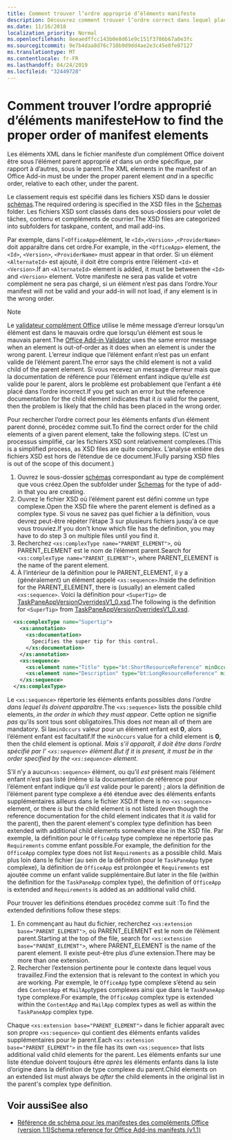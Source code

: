 ```yaml
---
title: Comment trouver l’ordre approprié d’éléments manifeste
description: Découvrez comment trouver l’ordre correct dans lequel placer les éléments enfants dans un élément parent.
ms.date: 11/16/2018
localization_priority: Normal
ms.openlocfilehash: 8eeaedffcc143b0e8d61e9c151f3786b67a0e3fc
ms.sourcegitcommit: 9e7b4daa8d76c710b9d9dd4ae2e3c45e8fe07127
ms.translationtype: MT
ms.contentlocale: fr-FR
ms.lasthandoff: 04/24/2019
ms.locfileid: "32449728"
---
```

# <a name="how-to-find-the-proper-order-of-manifest-elements"></a><span data-ttu-id="ae0b2-103">Comment trouver l’ordre approprié d’éléments manifeste</span><span class="sxs-lookup"><span data-stu-id="ae0b2-103">How to find the proper order of manifest elements</span></span>

<span data-ttu-id="ae0b2-104">Les éléments XML dans le fichier manifeste d’un complément Office doivent être sous l’élément parent approprié *et* dans un ordre spécifique, par rapport à d’autres, sous le parent.</span><span class="sxs-lookup"><span data-stu-id="ae0b2-104">The XML elements in the manifest of an Office Add-in must be under the proper parent element *and* in a specific order, relative to each other, under the parent.</span></span>

<span data-ttu-id="ae0b2-105">Le classement requis est spécifié dans les fichiers XSD dans le dossier [schémas](https://github.com/OfficeDev/office-js-docs-pr/tree/master/docs/overview/schemas).</span><span class="sxs-lookup"><span data-stu-id="ae0b2-105">The required ordering is specified in the XSD files in the [Schemas](https://github.com/OfficeDev/office-js-docs-pr/tree/master/docs/overview/schemas) folder.</span></span> <span data-ttu-id="ae0b2-106">Les fichiers XSD sont classés dans des sous-dossiers pour volet de tâches, contenu et compléments de courrier.</span><span class="sxs-lookup"><span data-stu-id="ae0b2-106">The XSD files are categorized into subfolders for taskpane, content, and mail add-ins.</span></span>

<span data-ttu-id="ae0b2-107">Par exemple, dans l’`<OfficeApp>`élément, le `<Id>`,`<Version>` ,`<ProviderName>` doit apparaître dans cet ordre.</span><span class="sxs-lookup"><span data-stu-id="ae0b2-107">For example, in the `<OfficeApp>` element, the `<Id>`, `<Version>`, `<ProviderName>` must appear in that order.</span></span> <span data-ttu-id="ae0b2-108">Si un élément `<AlternateId>` est ajouté, il doit être compris entre l’élément `<Id>` et `<Version>`.</span><span class="sxs-lookup"><span data-stu-id="ae0b2-108">If an `<AlternateId>` element is added, it must be between the `<Id>` and `<Version>` element.</span></span> <span data-ttu-id="ae0b2-109">Votre manifeste ne sera pas valide et votre complément ne sera pas chargé, si un élément n’est pas dans l’ordre.</span><span class="sxs-lookup"><span data-stu-id="ae0b2-109">Your manifest will not be valid and your add-in will not load, if any element is in the wrong order.</span></span>

> [!NOTE]
> <span data-ttu-id="ae0b2-110">Le [validateur complément Office](/office/dev/add-ins/testing/troubleshoot-manifest#validate-your-manifest-with-the-office-add-in-validator) utilise le même message d’erreur lorsqu’un élément est dans le mauvais ordre que lorsqu’un élément est sous le mauvais parent.</span><span class="sxs-lookup"><span data-stu-id="ae0b2-110">The [Office Add-in Validator](/office/dev/add-ins/testing/troubleshoot-manifest#validate-your-manifest-with-the-office-add-in-validator) uses the same error message when an element is out-of-order as it does when an element is under the wrong parent.</span></span> <span data-ttu-id="ae0b2-111">L’erreur indique que l’élément enfant n’est pas un enfant valide de l’élément parent.</span><span class="sxs-lookup"><span data-stu-id="ae0b2-111">The error says the child element is not a valid child of the parent element.</span></span> <span data-ttu-id="ae0b2-112">Si vous recevez un message d’erreur mais que la documentation de référence pour l’élément enfant indique qu’elle *est* valide pour le parent, alors le problème est probablement que l’enfant a été placé dans l’ordre incorrect.</span><span class="sxs-lookup"><span data-stu-id="ae0b2-112">If you get such an error but the reference documentation for the child element indicates that it *is* valid for the parent, then the problem is likely that the child has been placed in the wrong order.</span></span>

<span data-ttu-id="ae0b2-113">Pour rechercher l’ordre correct pour les éléments enfants d’un élément parent donné, procédez comme suit.</span><span class="sxs-lookup"><span data-stu-id="ae0b2-113">To find the correct order for the child elements of a given parent element, take the following steps.</span></span> <span data-ttu-id="ae0b2-114">(C’est un processus simplifié, car les fichiers XSD sont relativement complexes.</span><span class="sxs-lookup"><span data-stu-id="ae0b2-114">(This is a simplified process, as XSD files are quite complex.</span></span> <span data-ttu-id="ae0b2-115">L’analyse entière des fichiers XSD est hors de l’étendue de ce document.)</span><span class="sxs-lookup"><span data-stu-id="ae0b2-115">Fully parsing XSD files is out of the scope of this document.)</span></span>

1. <span data-ttu-id="ae0b2-116">Ouvrez le sous-dossier [schémas](https://github.com/OfficeDev/office-js-docs-pr/tree/master/docs/overview/schemas) correspondant au type de complément que vous créez.</span><span class="sxs-lookup"><span data-stu-id="ae0b2-116">Open the subfolder under [Schemas](https://github.com/OfficeDev/office-js-docs-pr/tree/master/docs/overview/schemas) for the type of add-in that you are creating.</span></span> 
2. <span data-ttu-id="ae0b2-117">Ouvrez le fichier XSD où l’élément parent est défini comme un type complexe.</span><span class="sxs-lookup"><span data-stu-id="ae0b2-117">Open the XSD file where the parent element is defined as a complex type.</span></span> <span data-ttu-id="ae0b2-118">Si vous ne savez pas quel fichier a la définition, vous devrez peut-être répéter l’étape 3 sur plusieurs fichiers jusqu'à ce que vous trouviez.</span><span class="sxs-lookup"><span data-stu-id="ae0b2-118">If you don't know which file has the definition, you may have to do step 3 on multiple files until you find it.</span></span>
3. <span data-ttu-id="ae0b2-119">Recherchez `<xs:complexType name="PARENT_ELEMENT">`, où PARENT_ELEMENT est le nom de l’élément parent.</span><span class="sxs-lookup"><span data-stu-id="ae0b2-119">Search for `<xs:complexType name="PARENT_ELEMENT">`, where PARENT_ELEMENT is the name of the parent element.</span></span>
4. <span data-ttu-id="ae0b2-120">À l’intérieur de la définition pour le PARENT_ELEMENT, il y a (généralement) un élément appelé `<xs:sequence>`.</span><span class="sxs-lookup"><span data-stu-id="ae0b2-120">Inside the definition for the PARENT_ELEMENT, there is (usually) an element called `<xs:sequence>`.</span></span> <span data-ttu-id="ae0b2-121">Voici la définition pour `<SuperTip>` de [TaskPaneAppVersionOverridesV1_0.xsd](https://raw.githubusercontent.com/OfficeDev/office-js-docs-pr/master/docs/overview/schemas/taskpane/TaskPaneAppVersionOverridesV1_0.xsd).</span><span class="sxs-lookup"><span data-stu-id="ae0b2-121">The following is the definition for `<SuperTip>` from [TaskPaneAppVersionOverridesV1_0.xsd](https://raw.githubusercontent.com/OfficeDev/office-js-docs-pr/master/docs/overview/schemas/taskpane/TaskPaneAppVersionOverridesV1_0.xsd).</span></span>

```xml
  <xs:complexType name="Supertip">
    <xs:annotation>
      <xs:documentation>
        Specifies the super tip for this control.
      </xs:documentation>
    </xs:annotation>
    <xs:sequence>
      <xs:element name="Title" type="bt:ShortResourceReference" minOccurs="1" maxOccurs="1" />
      <xs:element name="Description" type="bt:LongResourceReference" minOccurs="1" maxOccurs="1" />
    </xs:sequence>
  </xs:complexType>
```

<span data-ttu-id="ae0b2-122">Le `<xs:sequence>` répertorie les éléments enfants possibles *dans l’ordre dans lequel ils doivent apparaître*.</span><span class="sxs-lookup"><span data-stu-id="ae0b2-122">The `<xs:sequence>` lists the possible child elements, *in the order in which they must appear*.</span></span> <span data-ttu-id="ae0b2-123">Cette option ne signifie *pas* qu’ils sont tous sont obligatoires.</span><span class="sxs-lookup"><span data-stu-id="ae0b2-123">This does *not* mean all of them are mandatory.</span></span> <span data-ttu-id="ae0b2-124">Si la`minOccurs` valeur pour un élément enfant est **0**, alors l’élément enfant est facultatif.</span><span class="sxs-lookup"><span data-stu-id="ae0b2-124">If the `minOccurs` value for a child element is **0**, then the child element is optional.</span></span> <span data-ttu-id="ae0b2-125">*Mais s’il apparaît, il doit être dans l’ordre spécifié par l’ `<xs:sequence>` élément*.</span><span class="sxs-lookup"><span data-stu-id="ae0b2-125">*But if it is present, it must be in the order specified by the `<xs:sequence>` element*.</span></span>

<span data-ttu-id="ae0b2-126">S’il n’y a aucun`<xs:sequence>` élément, ou qu’il *est* présent mais l’élément enfant n’est pas listé (même si la documentation de référence pour l’élément enfant indique qu’il *est* valide pour le parent) ; alors la définition de l’élément parent type complexe a été étendue avec des éléments enfants supplémentaires ailleurs dans le fichier XSD.</span><span class="sxs-lookup"><span data-stu-id="ae0b2-126">If there is no `<xs:sequence>` element, or there *is* but the child element is not listed (even though the reference documentation for the child element indicates that it *is* valid for the parent), then the parent element's complex type definition has been extended with additional child elements somewhere else in the XSD file.</span></span> <span data-ttu-id="ae0b2-127">Par exemple, la définition pour le `OfficeApp` type complexe ne répertorie pas `Requirements` comme enfant possible.</span><span class="sxs-lookup"><span data-stu-id="ae0b2-127">For example, the definition for the `OfficeApp` complex type does not list `Requirements` as a possible child.</span></span> <span data-ttu-id="ae0b2-128">Mais plus loin dans le fichier (au sein de la définition pour le `TaskPaneApp` type complexe), la définition de `OfficeApp` est prolongée et `Requirements` est ajoutée comme un enfant valide supplémentaire.</span><span class="sxs-lookup"><span data-stu-id="ae0b2-128">But later in the file (within the definition for the `TaskPaneApp` complex type), the definition of `OfficeApp` is extended and `Requirements` is added as an additional valid child.</span></span>

<span data-ttu-id="ae0b2-129">Pour trouver les définitions étendues procédez comme suit :</span><span class="sxs-lookup"><span data-stu-id="ae0b2-129">To find the extended definitions follow these steps:</span></span>

1. <span data-ttu-id="ae0b2-130">En commençant au haut du fichier, recherchez `<xs:extension base="PARENT_ELEMENT">`, où PARENT_ELEMENT est le nom de l’élément parent.</span><span class="sxs-lookup"><span data-stu-id="ae0b2-130">Starting at the top of the file, search for `<xs:extension base="PARENT_ELEMENT">`, where PARENT_ELEMENT is the name of the parent element.</span></span> <span data-ttu-id="ae0b2-131">Il existe peut-être plus d’une extension.</span><span class="sxs-lookup"><span data-stu-id="ae0b2-131">There may be more than one extension.</span></span>
2. <span data-ttu-id="ae0b2-132">Rechercher l’extension pertinente pour le contexte dans lequel vous travaillez.</span><span class="sxs-lookup"><span data-stu-id="ae0b2-132">Find the extension that is relevant to the context in which you are working.</span></span> <span data-ttu-id="ae0b2-133">Par exemple, le `OfficeApp` type complexe s’étend au sein des `ContentApp` et `MailApp`types complexes ainsi que dans le `TaskPaneApp` type complexe.</span><span class="sxs-lookup"><span data-stu-id="ae0b2-133">For example, the `OfficeApp` complex type is extended within the `ContentApp` and `MailApp` complex types as well as within the `TaskPaneApp` complex type.</span></span>

<span data-ttu-id="ae0b2-134">Chaque `<xs:extension base="PARENT_ELEMENT">` dans le fichier apparaît avec son propre `<xs:sequence>` qui contient des éléments enfants valides supplémentaires pour le parent.</span><span class="sxs-lookup"><span data-stu-id="ae0b2-134">Each `<xs:extension base="PARENT_ELEMENT">` in the file has its own `<xs:sequence>` that lists additional valid child elements for the parent.</span></span> <span data-ttu-id="ae0b2-135">Les éléments enfants sur une liste étendue doivent toujours être *après* les éléments enfants dans la liste d’origine dans la définition de type complexe du parent.</span><span class="sxs-lookup"><span data-stu-id="ae0b2-135">Child elements on an extended list must always be *after* the child elements in the original list in the parent's complex type definition.</span></span>

## <a name="see-also"></a><span data-ttu-id="ae0b2-136">Voir aussi</span><span class="sxs-lookup"><span data-stu-id="ae0b2-136">See also</span></span>

- [<span data-ttu-id="ae0b2-137">Référence de schéma pour les manifestes des compléments Office (version 1.1)</span><span class="sxs-lookup"><span data-stu-id="ae0b2-137">Schema reference for Office Add-ins manifests (v1.1)</span></span>](../develop/add-in-manifests.md)
